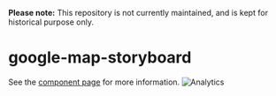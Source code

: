 **Please note:** This repository is not currently maintained, and is kept for historical purpose only.

google-map-storyboard
=====================

See the [component page](http://googlemaps.github.io/google-map-storyboard) for more information.
![Analytics](https://maps-ga-beacon.appspot.com/UA-12846745-20/google-map-storyboard/readme?pixel)
